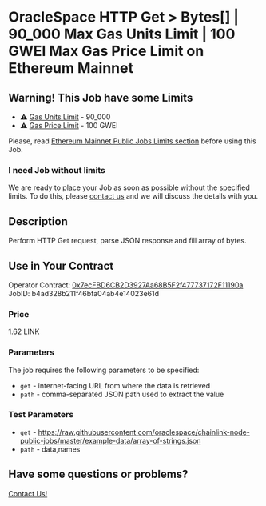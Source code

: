 # OracleSpace HTTP Get > Bytes[] | 90_000 Max Gas Units Limit | 100 GWEI Max Gas Price Limit on Ethereum Mainnet

## Warning! This Job have some Limits

- ⚠️ [Gas Units Limit](../README.md#attention-public-jobs-have-some-limits-in-this-network) - 90_000
- ⚠️ [Gas Price Limit](../README.md#attention-public-jobs-have-some-limits-in-this-network) - 100 GWEI

Please, read [Ethereum Mainnet Public Jobs Limits section]("../../../README.md#attention-public-jobs-have-some-limits-in-this-network") before using this Job.

### I need Job without limits

We are ready to place your Job as soon as possible without the specified limits. To do this, please [contact us](https://github.com/oraclespace/chainlink-node-public-jobs#contact-us) and we will discuss the details with you.

## Description

Perform HTTP Get request, parse JSON response and fill array of bytes.

## Use in Your Contract

Operator Contract: [0x7ecFBD6CB2D3927Aa68B5F2f477737172F11190a](https://etherscan.io/address/0x7ecFBD6CB2D3927Aa68B5F2f477737172F11190a)  
JobID: b4ad328b211f46bfa04ab4e14023e61d

### Price

1.62 LINK

### Parameters

The job requires the following parameters to be specified:

* `get` - internet-facing URL from where the data is retrieved
* `path` - comma-separated JSON path used to extract the value

### Test Parameters

* `get` - https://raw.githubusercontent.com/oraclespace/chainlink-node-public-jobs/master/example-data/array-of-strings.json
* `path` - data,names

## Have some questions or problems?

[Contact Us!](https://github.com/oraclespace/chainlink-node-public-jobs#contact-us)
